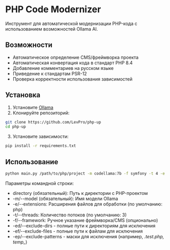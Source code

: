 # PHP Code Modernizer

Инструмент для автоматической модернизации PHP-кода с использованием возможностей Ollama AI.

## Возможности

- Автоматическое определение CMS/фреймворка проекта
- Автоматическая конвертация кода в стандарт PHP 8.4
- Добавление комментариев на русском языке
- Приведение к стандартам PSR-12
- Проверка корректности использования зависимостей

## Установка

1. Установите [Ollama](https://ollama.ai/)
2. Клонируйте репозиторий:
```bash
git clone https://github.com/LevPro/php-up
cd php-up
```
3. Установите зависимости: 
```bash
pip install -r requirements.txt
```

## Использование
```bash
python main.py /path/to/php/project -m codellama:7b -f symfony -t 4 -e php phtml -ed "/full/path/vendor" "/full/path/.git" -ep "*.test.php" "temp_*"
```
Параметры командной строки:
- directory (обязательный): Путь к директории с PHP-проектом
- -m/--model (обязательный): Имя модели Ollama
- -e/--extensions: Расширения файлов для обработки (по умолчанию: php)
- -t/--threads: Количество потоков (по умолчанию: 3)
- -f/--framework: Ручное указание фреймворка/CMS (опционально)
- -ed/--exclude-dirs - полные пути к директориям для исключения
- -ef/--exclude-files - полные пути к файлам для исключения
- -ep/--exclude-patterns - маски для исключения (например, *.test.php, temp_*)